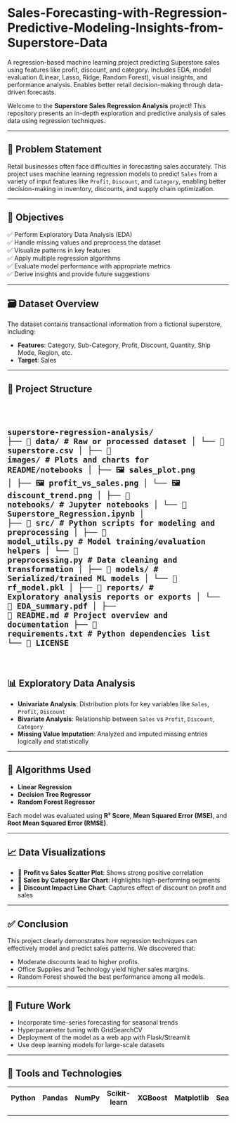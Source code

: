 # Sales-Forecasting-with-Regression-Predictive-Modeling-Insights-from-Superstore-Data
A regression-based machine learning project predicting Superstore sales using features like profit, discount, and category. Includes EDA, model evaluation (Linear, Lasso, Ridge, Random Forest), visual insights, and performance analysis. Enables better retail decision-making through data-driven forecasts.

Welcome to the **Superstore Sales Regression Analysis** project! This repository presents an in-depth exploration and predictive analysis of sales data using regression techniques.

---

## 📌 Problem Statement

Retail businesses often face difficulties in forecasting sales accurately. This project uses machine learning regression models to predict `Sales` from a variety of input features like `Profit`, `Discount`, and `Category`, enabling better decision-making in inventory, discounts, and supply chain optimization.

---

## 🎯 Objectives

✅ Perform Exploratory Data Analysis (EDA)  
✅ Handle missing values and preprocess the dataset  
✅ Visualize patterns in key features  
✅ Apply multiple regression algorithms  
✅ Evaluate model performance with appropriate metrics  
✅ Derive insights and provide future suggestions  

---

## 🗃️ Dataset Overview

The dataset contains transactional information from a fictional superstore, including:

- **Features**: Category, Sub-Category, Profit, Discount, Quantity, Ship Mode, Region, etc.  
- **Target**: Sales

 ---
 <h2>📁 Project Structure</h2>
  <pre><code>

superstore-regression-analysis/
├── 📁 data/                  # Raw or processed dataset
│   └── 📄 superstore.csv
│
├── 📁 images/                # Plots and charts for README/notebooks
│   ├── 🖼️  sales_plot.png
│   ├── 🖼️  profit_vs_sales.png
│   └── 🖼️  discount_trend.png
│
├── 📁 notebooks/             # Jupyter notebooks
│   └── 📓 Superstore_Regression.ipynb
│
├── 📁 src/                   # Python scripts for modeling and preprocessing
│   ├── 🧠 model_utils.py     # Model training/evaluation helpers
│   └── 🧹 preprocessing.py   # Data cleaning and transformation
│
├── 📁 models/                # Serialized/trained ML models
│   └── 🧠 rf_model.pkl
│
├── 📁 reports/               # Exploratory analysis reports or exports
│   └── 📑 EDA_summary.pdf
│
├── 📘 README.md              # Project overview and documentation
├── 📄 requirements.txt       # Python dependencies list
└── 📜 LICENSE                
  </code></pre>
---

## 📊 Exploratory Data Analysis

- **Univariate Analysis**: Distribution plots for key variables like `Sales`, `Profit`, `Discount`  
- **Bivariate Analysis**: Relationship between `Sales` vs `Profit`, `Discount`, `Category`  
- **Missing Value Imputation**: Analyzed and imputed missing entries logically and statistically  

---

## 🧠 Algorithms Used

- **Linear Regression**
- **Decision Tree Regressor**
- **Random Forest Regressor**

Each model was evaluated using **R² Score**, **Mean Squared Error (MSE)**, and **Root Mean Squared Error (RMSE)**.

---

## 📈 Data Visualizations

- 📌 **Profit vs Sales Scatter Plot**: Shows strong positive correlation  
- 📌 **Sales by Category Bar Chart**: Highlights high-performing segments  
- 📌 **Discount Impact Line Chart**: Captures effect of discount on profit and sales  

---

## ✅ Conclusion

This project clearly demonstrates how regression techniques can effectively model and predict sales patterns. We discovered that:

- Moderate discounts lead to higher profits.
- Office Supplies and Technology yield higher sales margins.
- Random Forest showed the best performance among all models.

---

## 🔮 Future Work

- Incorporate time-series forecasting for seasonal trends  
- Hyperparameter tuning with GridSearchCV  
- Deployment of the model as a web app with Flask/Streamlit  
- Use deep learning models for large-scale datasets  

---

## 🧰 Tools and Technologies

| Python | Pandas | NumPy | Scikit-learn | XGBoost | Matplotlib | Seaborn |
|--------|--------|-------|--------------|---------|------------|---------|

---
